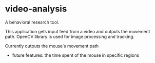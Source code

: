 # video-analysis
A behavioral research tool.

This application gets input feed from a video and outputs the movement path.
OpenCV library is used for image processing and tracking.

Currently outputs the mouse's movement path
- future features: the time spent of the mouse in specific regions
